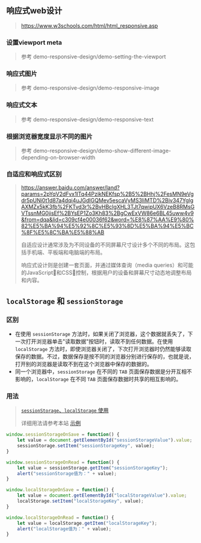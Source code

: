 ## 响应式web设计

> https://www.w3schools.com/html/html_responsive.asp



### 设置viewport meta

> 参考 demo-responsive-design/demo-setting-the-viewport



### 响应式图片

> 参考 demo-responsive-design/demo-responsive-image



### 响应式文本

> 参考 demo-responsive-design/demo-responsive-text



### 根据浏览器宽度显示不同的图片

> 参考 demo-responsive-design/demo-show-different-image-depending-on-browser-width



### 自适应和响应式区别

> https://answer.baidu.com/answer/land?params=2pYqV2dFvx1ITq44PzikNEKfsp%2B5%2BHhj%2FesMN9eVgdr5pUNi0t1d87a4dqi4uJGdIGQMev5escaVyMS3IiMTD%2Biv347YglgAXMZx5kK3fb%2FKTvd3r%2BvHBcIgXHL3TJt7qwipUX6VzeB8RMsGVTssnMG0jisEf%2BYsEP1Zo3Kh83%2BgCwExVW86e6BL45uww4v9&from=dqa&lid=c309cf4e00036f62&word=%E8%87%AA%E9%80%82%E5%BA%94%E5%92%8C%E5%93%8D%E5%BA%94%E5%BC%8F%E5%8C%BA%E5%88%AB
>
> 自适应设计通常涉及为不同设备的不同屏幕尺寸设计多个不同的布局。这包括手机端、平板端和电脑端的布局。
>
> 响应式设计则是创建一套页面，并通过媒体查询（media queries）和可能的JavaScript和CSS控制，根据用户的设备和屏幕尺寸动态地调整布局和内容。



## `localStorage` 和 `sessionStorage`



### 区别

- 在使用 `sessionStorage` 方法时，如果关闭了浏览器，这个数据就丢失了，下一次打开浏览器单击"读取数据"按钮时，读取不到任何数据。在使用`localStorage` 方法时，即使浏览器关闭了，下次打开浏览器时仍然能够读取保存的数据。不过，数据保存是按不同的浏览器分别进行保存的，也就是说，打开别的浏览器是读取不到在这个浏览器中保存的数据的。
- 同一个浏览器中，`sessionStorage` 在不同的 `TAB` 页面保存数据是分开互相不影响的，`localStorage` 在不同 `TAB` 页面保存数据时共享的相互影响的。



### 用法

>[`sessionStorage`、`localStorage` 使用](https://www.cnblogs.com/pengc/p/8714475.html)
>
>详细用法请参考本站 [示例](https://gitee.com/dexterleslie/demonstration/tree/main/front-end/html+js+css/demo-h5-storage)

```javascript
window.sessionStorageOnSave = function() {
    let value = document.getElementById("sessionStorageValue").value;
    sessionStorage.setItem("sessionStorageKey", value);
}

window.sessionStorageOnRead = function() {
    let value = sessionStorage.getItem("sessionStorageKey");
    alert("sessionStorage值为：" + value);
}

window.localStorageOnSave = function() {
    let value = document.getElementById("localStorageValue").value;
    localStorage.setItem("localStorageKey", value);
}

window.localStorageOnRead = function() {
    let value = localStorage.getItem("localStorageKey");
    alert("localStorage值为：" + value);
}
```











